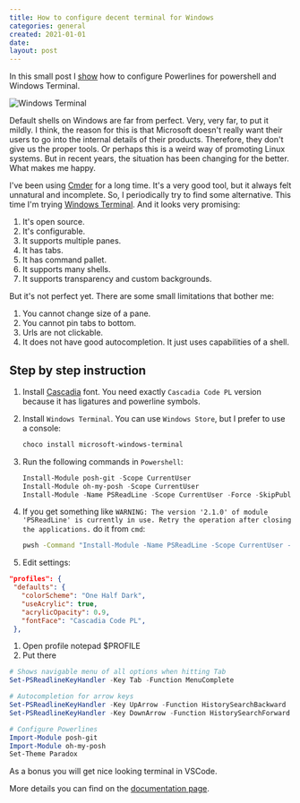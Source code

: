 ```yaml
---
title: How to configure decent terminal for Windows
categories: general
created: 2021-01-01
date:
layout: post
---
```


In this small post I [show](#step-by-step-instruction) how to configure Powerlines for powershell and Windows Terminal.

![Windows Terminal](https://docs.microsoft.com/en-us/windows/terminal/images/overview.png)

Default shells on Windows are far from perfect.
Very, very far, to put it mildly.
I think, the reason for this is that Microsoft doesn't really want their users to go into the internal details of their products.
Therefore, they don't give us the proper tools.
Or perhaps this is a weird way of promoting Linux systems.
But in recent years, the situation has been changing for the better.
What makes me happy.

I've been using [Cmder](https://cmder.net/) for a long time.
It's a very good tool, but it always felt unnatural and incomplete.
So, I periodically try to find some alternative.
This time I'm trying [Windows Terminal](https://github.com/microsoft/terminal).
And it looks very promising:

1. It's open source.
1. It's configurable.
1. It supports multiple panes.
1. It has tabs.
1. It has command pallet.
1. It supports many shells.
1. It supports transparency and custom backgrounds.

But it's not perfect yet.
There are some small limitations that bother me:

1. You cannot change size of a pane.
1. You cannot pin tabs to bottom.
1. Urls are not clickable.
1. It does not have good autocompletion. It just uses capabilities of a shell.

## Step by step instruction

1. Install [Cascadia](https://github.com/microsoft/cascadia-code) font.
You need exactly `Cascadia Code PL` version because it has ligatures and powerline symbols.
1. Install `Windows Terminal`. You can use `Windows Store`, but I prefer to use a console:

   ``` ps1
   choco install microsoft-windows-terminal
   ```

1. Run the following commands in `Powershell`:

   ``` ps1
   Install-Module posh-git -Scope CurrentUser
   Install-Module oh-my-posh -Scope CurrentUser
   Install-Module -Name PSReadLine -Scope CurrentUser -Force -SkipPublisherCheck
   ```

1. If you get something like `WARNING: The version '2.1.0' of module 'PSReadLine' is currently in use. Retry the operation after closing the applications.` do it from `cmd`:

   ``` cmd
   pwsh -Command "Install-Module -Name PSReadLine -Scope CurrentUser -Force -SkipPublisherCheck"
   ```

1. Edit settings:

``` json
"profiles": {
 "defaults": {
   "colorScheme": "One Half Dark",
   "useAcrylic": true,
   "acrylicOpacity": 0.9,
   "fontFace": "Cascadia Code PL",
 },
```

1. Open profile notepad $PROFILE
1. Put there

``` ps1
# Shows navigable menu of all options when hitting Tab
Set-PSReadlineKeyHandler -Key Tab -Function MenuComplete

# Autocompletion for arrow keys
Set-PSReadlineKeyHandler -Key UpArrow -Function HistorySearchBackward
Set-PSReadlineKeyHandler -Key DownArrow -Function HistorySearchForward

# Configure Powerlines
Import-Module posh-git
Import-Module oh-my-posh
Set-Theme Paradox
```

As a bonus you will get nice looking terminal in VSCode.

More details you can find on the [documentation page](https://docs.microsoft.com/en-us/windows/terminal/).
